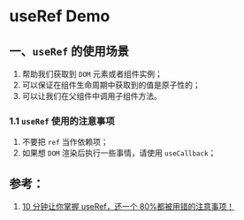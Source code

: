 # useRef Demo

## 一、`useRef` 的使用场景

1. 帮助我们获取到 `DOM` 元素或者组件实例；
2. 可以保证在组件生命周期中获取到的值是原子性的；
3. 可以让我们在父组件中调用子组件方法。

### 1.1 `useRef` 使用的注意事项

1. 不要把 `ref` 当作依赖项；
2. 如果想 `DOM` 渲染后执行一些事情，请使用 `useCallback`；

## 参考：

1. [10 分钟让你掌握 useRef，还一个 80%都被用错的注意事项！](https://www.bilibili.com/video/BV13T411e7AW)
